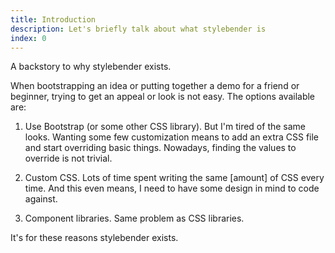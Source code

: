```yaml
---
title: Introduction
description: Let's briefly talk about what stylebender is
index: 0
---
```


A backstory to why stylebender exists.

When bootstrapping an idea or putting together a demo for a friend or beginner, trying to get an appeal or look is not easy. The options available are:

1. Use Bootstrap (or some other CSS library). But I'm tired of the same looks. Wanting some few customization means to add an extra CSS file and start overriding basic things. Nowadays, finding the values to override is not trivial.

2. Custom CSS. Lots of time spent writing the same [amount] of CSS every time. And this even means, I need to have some design in mind to code against.

3. Component libraries. Same problem as CSS libraries.

It's for these reasons stylebender exists.
